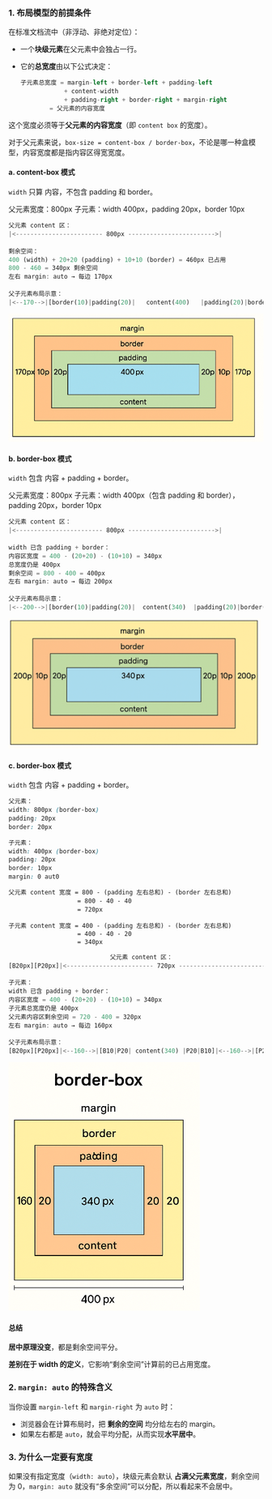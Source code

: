 ### 1. 布局模型的前提条件

在标准文档流中（非浮动、非绝对定位）：

- 一个**块级元素**在父元素中会独占一行。

- 它的**总宽度**由以下公式决定：

  ```sql
  子元素总宽度 = margin-left + border-left + padding-left
              + content-width
              + padding-right + border-right + margin-right
          = 父元素的内容宽度
  ```

这个宽度必须等于**父元素的内容宽度**（即 `content box` 的宽度）。

对于父元素来说，`box-size = content-box / border-box`，不论是哪一种盒模型，内容宽度都是指内容区得宽宽度。

#### a. content-box 模式

`width` 只算 内容，不包含 padding 和 border。

父元素宽度：800px
子元素：width 400px，padding 20px，border 10px

```rust
父元素 content 区：
|<------------------------ 800px ------------------------>|

剩余空间：
400 (width) + 20+20 (padding) + 10+10 (border) = 460px 已占用  
800 - 460 = 340px 剩余空间  
左右 margin: auto → 每边 170px

父子元素布局示意：
|<--170-->|[border(10)|padding(20)|   content(400)   |padding(20)|border(10)]|<--170-->|
```



![image-20250813171808190](./../typora-pic/image-20250813171808190.png)



#### b. border-box 模式

`width` 包含 内容 + padding + border。

父元素宽度：800px
子元素：width 400px（包含 padding 和 border），padding 20px，border 10px

```rust
父元素 content 区：
|<------------------------ 800px ------------------------>|

width 已含 padding + border：  
内容区宽度 = 400 - (20+20) - (10+10) = 340px  
总宽度仍是 400px  
剩余空间 = 800 - 400 = 400px  
左右 margin: auto → 每边 200px

父子元素布局示意：
|<--200-->|[border(10)|padding(20)|  content(340)  |padding(20)|border(10)]|<--200-->|
```



![image-20250813174149845](./../typora-pic/image-20250813174149845.png)



#### c. border-box 模式

`width` 包含 内容 + padding + border。

```scss
父元素：
width: 800px (border-box)
padding: 20px
border: 20px

```

```scss
子元素：
width: 400px (border-box)
padding: 20px
border: 10px
margin: 0 aut0
```



```markdown
父元素 content 宽度 = 800 - (padding 左右总和) - (border 左右总和)
                   = 800 - 40 - 40
                   = 720px
```

```
子元素 content 宽度 = 400 - (padding 左右总和) - (border 左右总和)
                   = 400 - 40 - 20
                   = 340px
```



```rust
							父元素 content 区：
[B20px][P20px]|<------------------------ 720px ------------------------>|[B20px][P20px]

子元素：
width 已含 padding + border：  
内容区宽度 = 400 - (20+20) - (10+10) = 340px  
子元素总宽度仍是 400px  
父元素内容区剩余空间 = 720 - 400 = 320px  
左右 margin: auto → 每边 160px

父子元素布局示意：
[B20px][P20px]|<--160-->|[B10|P20| content(340) |P20|B10]|<--160-->|[P20px][B20px]
```



![image-20250813171208128](./../typora-pic/image-20250813171208128.png)

#### 总结

**居中原理没变**，都是剩余空间平分。

**差别在于 width 的定义**，它影响“剩余空间”计算前的已占用宽度。



### 2. `margin: auto` 的特殊含义

当你设置 `margin-left` 和 `margin-right` 为 `auto` 时：

- 浏览器会在计算布局时，把 **剩余的空间** 均分给左右的 margin。
- 如果左右都是 `auto`，就会平均分配，从而实现**水平居中**。



### 3. 为什么一定要有宽度

如果没有指定宽度（`width: auto`），块级元素会默认 **占满父元素宽度**，剩余空间为 0，`margin: auto` 就没有“多余空间”可以分配，所以看起来不会居中。



